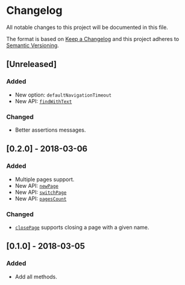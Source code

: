 # Changelog
All notable changes to this project will be documented in this file.

The format is based on [Keep a Changelog](http://keepachangelog.com/en/1.0.0/)
and this project adheres to [Semantic Versioning](http://semver.org/spec/v2.0.0.html).

## [Unreleased]
### Added
- New option: `defaultNavigationTimeout`
- New API: [`findWithText`](https://rize.js.org/api/classes/_index_.rize.html#findwithtext)
### Changed
- Better assertions messages.

## [0.2.0] - 2018-03-06
### Added
- Multiple pages support.
- New API: [`newPage`](https://rize.js.org/api/classes/_index_.rize.html#newpage)
- New API: [`switchPage`](https://rize.js.org/api/classes/_index_.rize.html#switchpage)
- New API: [`pagesCount`](https://rize.js.org/api/classes/_index_.rize.html#pagescount)
### Changed
- [`closePage`](https://rize.js.org/api/classes/_index_.rize.html#closepage) supports closing a page with a given name.

## [0.1.0] - 2018-03-05
### Added
- Add all methods.
